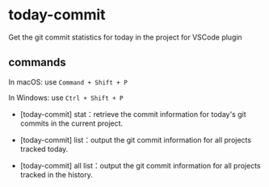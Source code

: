 # today-commit

Get the git commit statistics for today in the project for VSCode plugin


## commands
In macOS: use `Command + Shift + P `

In Windows: use `Ctrl + Shift + P`

- [today-commit] stat：retrieve the commit information for today's git commits in the current project.

- [today-commit] list：output the git commit information for all projects tracked today.

- [today-commit] all list：output the git commit information for all projects tracked in the history.